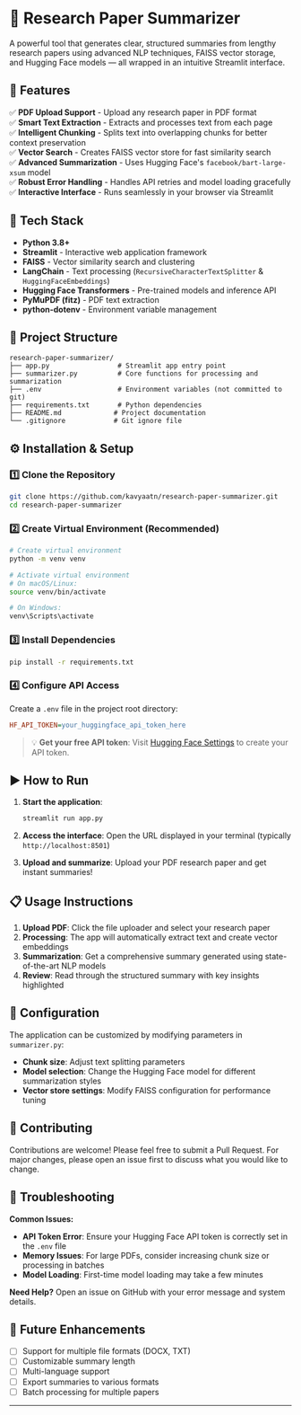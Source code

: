 # 📄 Research Paper Summarizer

A powerful tool that generates clear, structured summaries from lengthy research papers using advanced NLP techniques, FAISS vector storage, and Hugging Face models — all wrapped in an intuitive Streamlit interface.

## 🚀 Features

✅ **PDF Upload Support** - Upload any research paper in PDF format  
✅ **Smart Text Extraction** - Extracts and processes text from each page  
✅ **Intelligent Chunking** - Splits text into overlapping chunks for better context preservation  
✅ **Vector Search** - Creates FAISS vector store for fast similarity search  
✅ **Advanced Summarization** - Uses Hugging Face's `facebook/bart-large-xsum` model  
✅ **Robust Error Handling** - Handles API retries and model loading gracefully  
✅ **Interactive Interface** - Runs seamlessly in your browser via Streamlit  

## 🧰 Tech Stack

- **Python 3.8+**
- **Streamlit** - Interactive web application framework
- **FAISS** - Vector similarity search and clustering
- **LangChain** - Text processing (`RecursiveCharacterTextSplitter` & `HuggingFaceEmbeddings`)
- **Hugging Face Transformers** - Pre-trained models and inference API
- **PyMuPDF (fitz)** - PDF text extraction
- **python-dotenv** - Environment variable management

## 📂 Project Structure

```
research-paper-summarizer/
├── app.py                 # Streamlit app entry point
├── summarizer.py          # Core functions for processing and summarization
├── .env                   # Environment variables (not committed to git)
├── requirements.txt       # Python dependencies
├── README.md             # Project documentation
└── .gitignore            # Git ignore file
```

## ⚙️ Installation & Setup

### 1️⃣ Clone the Repository

```bash
git clone https://github.com/kavyaatn/research-paper-summarizer.git
cd research-paper-summarizer
```

### 2️⃣ Create Virtual Environment (Recommended)

```bash
# Create virtual environment
python -m venv venv

# Activate virtual environment
# On macOS/Linux:
source venv/bin/activate

# On Windows:
venv\Scripts\activate
```

### 3️⃣ Install Dependencies

```bash
pip install -r requirements.txt
```

### 4️⃣ Configure API Access

Create a `.env` file in the project root directory:

```ini
HF_API_TOKEN=your_huggingface_api_token_here
```

> 💡 **Get your free API token**: Visit [Hugging Face Settings](https://huggingface.co/settings/tokens) to create your API token.

## ▶️ How to Run

1. **Start the application**:
   ```bash
   streamlit run app.py
   ```

2. **Access the interface**: Open the URL displayed in your terminal (typically `http://localhost:8501`)

3. **Upload and summarize**: Upload your PDF research paper and get instant summaries!

## 📋 Usage Instructions

1. **Upload PDF**: Click the file uploader and select your research paper
2. **Processing**: The app will automatically extract text and create vector embeddings
3. **Summarization**: Get a comprehensive summary generated using state-of-the-art NLP models
4. **Review**: Read through the structured summary with key insights highlighted

## 🔧 Configuration

The application can be customized by modifying parameters in `summarizer.py`:

- **Chunk size**: Adjust text splitting parameters
- **Model selection**: Change the Hugging Face model for different summarization styles
- **Vector store settings**: Modify FAISS configuration for performance tuning

## 🤝 Contributing

Contributions are welcome! Please feel free to submit a Pull Request. For major changes, please open an issue first to discuss what you would like to change.


## 🚨 Troubleshooting

**Common Issues:**

- **API Token Error**: Ensure your Hugging Face API token is correctly set in the `.env` file
- **Memory Issues**: For large PDFs, consider increasing chunk size or processing in batches
- **Model Loading**: First-time model loading may take a few minutes

**Need Help?** Open an issue on GitHub with your error message and system details.

## 🔮 Future Enhancements

- [ ] Support for multiple file formats (DOCX, TXT)
- [ ] Customizable summary length
- [ ] Multi-language support
- [ ] Export summaries to various formats
- [ ] Batch processing for multiple papers

---

